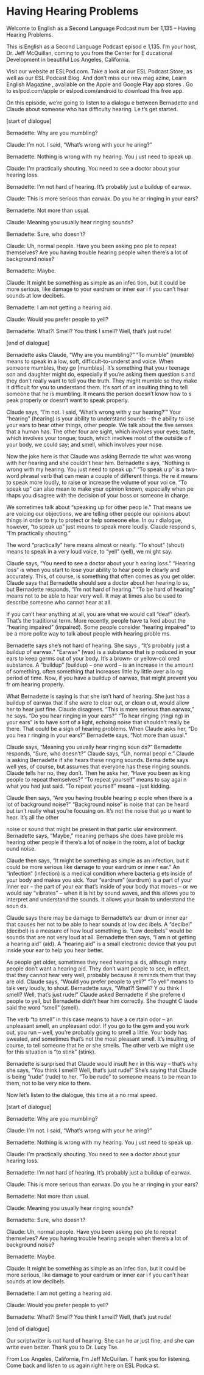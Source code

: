 # Having Hearing Problems

Welcome to English as a Second Language Podcast num ber 1,135 – Having Hearing Problems.  

This is English as a Second Language Podcast episod e 1,135. I’m your host, Dr. Jeff McQuillan, coming to you from the Center for E ducational Development in beautiful Los Angeles, California. 

Visit our website at ESLPod.com. Take a look at our  ESL Podcast Store, as well as our ESL Podcast Blog. And don’t miss our new mag azine, Learn English Magazine , available on the Apple and Google Play app stores . Go to eslpod.com/apple or eslpod.com/android to download this free app. 

On this episode, we’re going to listen to a dialogu e between Bernadette and Claude about someone who has difficulty hearing. Le t’s get started. 

[start of dialogue] 

Bernadette: Why are you mumbling? 

Claude: I’m not. I said, “What’s wrong with your he aring?” 

Bernadette: Nothing is wrong with my hearing. You j ust need to speak up. 

Claude: I’m practically shouting. You need to see a  doctor about your hearing loss. 

Bernadette: I’m not hard of hearing. It’s probably just a buildup of earwax. 

Claude: This is more serious than earwax. Do you he ar ringing in your ears? 

Bernadette: Not more than usual. 

Claude: Meaning you usually hear ringing sounds? 

Bernadette: Sure, who doesn’t? 

Claude: Uh, normal people. Have you been asking peo ple to repeat themselves? Are you having trouble hearing people when there’s a lot of background noise? 

Bernadette: Maybe.  

 Claude: It might be something as simple as an infec tion, but it could be more serious, like damage to your eardrum or inner ear i f you can’t hear sounds at low decibels. 

Bernadette: I am not getting a hearing aid.  

Claude: Would you prefer people to yell? 

Bernadette: What?! Smell? You think I smell? Well, that’s just rude! 

[end of dialogue] 

Bernadette asks Claude, “Why are you mumbling?” “To  mumble” (mumble) means to speak in a low, soft, difficult-to-underst and voice. When someone mumbles, they go [mumbles]. It’s something that you r teenage son and daughter might do, especially if you’re asking them question s and they don’t really want to tell you the truth. They might mumble so they make it difficult for you to understand them. It’s sort of an insulting thing to  tell someone that he is mumbling. It means the person doesn’t know how to s peak properly or doesn’t want to speak properly.  

Claude says, “I’m not. I said, ‘What’s wrong with y our hearing?’” Your “hearing” (hearing) is your ability to understand sounds – th e ability to use your ears to hear other things, other people. We talk about the five senses that a human has. The other four are sight, which involves your eyes;  taste, which involves your tongue; touch, which involves most of the outside o f your body, we could say; and smell, which involves your nose.  

Now the joke here is that Claude was asking Bernade tte what was wrong with her hearing and she couldn’t hear him. Bernadette s ays, “Nothing is wrong with my hearing. You just need to speak up.” “To speak u p” is a two-word phrasal verb that can mean a couple of different things. He re it means to speak more loudly, to raise or increase the volume of your voi ce. “To speak up” can also mean to make your opinion known, especially when pe rhaps you disagree with the decision of your boss or someone in charge.  

We sometimes talk about “speaking up for other peop le.” That means we are voicing our objections, we are telling other people  our opinions about things in order to try to protect or help someone else. In ou r dialogue, however, “to speak up” just means to speak more loudly. Claude respond s, “I’m practically shouting.”  

The word “practically” here means almost or nearly.  “To shout” (shout) means to speak in a very loud voice, to “yell” (yell), we mi ght say. 

Claude says, “You need to see a doctor about your h earing loss.” “Hearing loss” is when you start to lose your ability to hear peop le clearly and accurately. This, of course, is something that often comes as you get  older. Claude says that Bernadette should see a doctor about her hearing lo ss, but Bernadette responds, “I’m not hard of hearing.” “To be hard of hearing” means not to be able to hear very well. It may at times also be used to describe  someone who cannot hear at all.  

If you can’t hear anything at all, you are what we would call “deaf” (deaf). That’s the traditional term. More recently, people have ta lked about the “hearing impaired” (impaired). Some people consider “hearing  impaired” to be a more polite way to talk about people with hearing proble ms.  

Bernadette says she’s not hard of hearing. She says , “It’s probably just a buildup of earwax.” “Earwax” (wax) is a substance that is p roduced in your ears to keep germs out of your body. It’s a brown- or yellow-col ored substance. A “buildup” (buildup) – one word – is an increase in the amount  of something, often something that increases little by little over a lo ng period of time. Now, if you have a buildup of earwax, that might prevent you fr om hearing properly.  

What Bernadette is saying is that she isn’t hard of  hearing. She just has a buildup of earwax that if she were to clear out, or clean o ut, would allow her to hear just fine. Claude disagrees. “This is more serious than earwax,” he says. “Do you hear ringing in your ears?” “To hear ringing (ringi ng) in your ears” is to have sort of a light, echoing noise that shouldn’t really be there. That could be a sign of hearing problems. When Claude asks her, “Do you hea r ringing in your ears?” Bernadette says, “Not more than usual.”  

Claude says, “Meaning you usually hear ringing soun ds?” Bernadette responds, “Sure, who doesn’t?” Claude says, “Uh, normal peopl e.” Claude is asking Bernadette if she hears these ringing sounds. Berna dette says well yes, of course, but assumes that everyone has these ringing  sounds. Claude tells her no, they don’t. Then he asks her, “Have you been as king people to repeat themselves?” “To repeat yourself” means to say agai n what you had just said. “To repeat yourself” means – just kidding.  

Claude then says, “Are you having trouble hearing p eople when there is a lot of background noise?” “Background noise” is noise that  can be heard but isn’t really what you’re focusing on. It’s not the noise that yo u want to hear. It’s all the other  

noise or sound that might be present in that partic ular environment. Bernadette says, “Maybe,” meaning perhaps she does have proble ms hearing other people if there’s a lot of noise in the room, a lot of backgr ound noise.  

Claude then says, “It might be something as simple as an infection, but it could be more serious like damage to your eardrum or inne r ear.” An “infection” (infection) is a medical condition where bacteria g ets inside of your body and makes you sick. Your “eardrum” (eardrum) is a part of your inner ear – the part of your ear that’s inside of your body that moves – or  we would say “vibrates” – when it is hit by sound waves, and this allows you to interpret and understand the sounds. It allows your brain to understand the soun ds.  

Claude says there may be damage to Bernadette’s ear drum or inner ear that causes her not to be able to hear sounds at low dec ibels. A “decibel” (decibel) is a measure of how loud something is. “Low decibels” would be sounds that are not very loud at all. Bernadette then says, “I am n ot getting a hearing aid” (aid). A “hearing aid” is a small electronic device that you  put inside your ear to help you hear better.  

As people get older, sometimes they need hearing ai ds, although many people don’t want a hearing aid. They don’t want people to  see, in effect, that they cannot hear very well, probably because it reminds them that they are old. Claude says, “Would you prefer people to yell?” “To  yell” means to talk very loudly, to shout. Bernadette says, “What?! Smell? Y ou think I smell? Well, that’s just rude!” Claude asked Bernadette if she preferre d people to yell, but Bernadette didn’t hear him correctly. She thought C laude said the word “smell” (smell).  

The verb “to smell” in this case means to have a ce rtain odor – an unpleasant smell, an unpleasant odor. If you go to the gym and  you work out, you run – well, you’re probably going to smell a little. Your body has sweated, and sometimes that’s not the most pleasant smell. It’s insulting,  of course, to tell someone that he or she smells. The other verb we might use for this  situation is “to stink” (stink).  

Bernadette is surprised that Claude would insult he r in this way – that’s why she says, “You think I smell? Well, that’s just rude!” She’s saying that Claude is being “rude” (rude) to her. “To be rude” to someone means  to be mean to them, not to be very nice to them.  

Now let’s listen to the dialogue, this time at a no rmal speed.  

[start of dialogue]  

 Bernadette: Why are you mumbling? 

Claude: I’m not. I said, “What’s wrong with your he aring?” 

Bernadette: Nothing is wrong with my hearing. You j ust need to speak up. 

Claude: I’m practically shouting. You need to see a  doctor about your hearing loss. 

Bernadette: I’m not hard of hearing. It’s probably just a buildup of earwax. 

Claude: This is more serious than earwax. Do you he ar ringing in your ears? 

Bernadette: Not more than usual. 

Claude: Meaning you usually hear ringing sounds? 

Bernadette: Sure, who doesn’t? 

Claude: Uh, normal people. Have you been asking peo ple to repeat themselves? Are you having trouble hearing people when there’s a lot of background noise? 

Bernadette: Maybe. 

Claude: It might be something as simple as an infec tion, but it could be more serious, like damage to your eardrum or inner ear i f you can’t hear sounds at low decibels. 

Bernadette: I am not getting a hearing aid.  

Claude: Would you prefer people to yell? 

Bernadette: What?! Smell? You think I smell? Well, that’s just rude! 

[end of dialogue] 

Our scriptwriter is not hard of hearing. She can he ar just fine, and she can write even better. Thank you to Dr. Lucy Tse. 

From Los Angeles, California, I’m Jeff McQuillan. T hank you for listening. Come back and listen to us again right here on ESL Podca st.   


